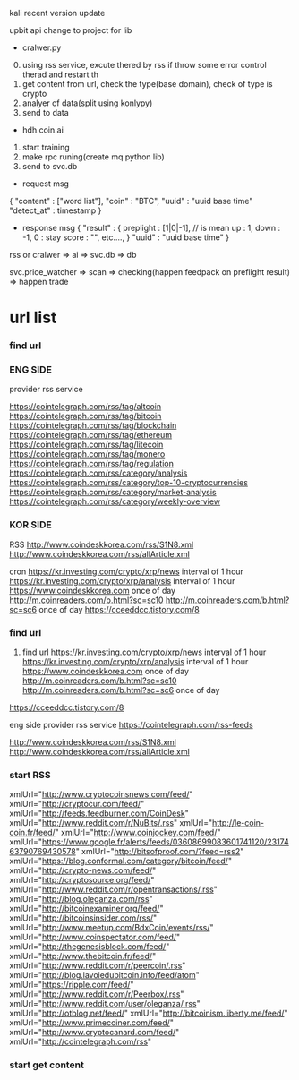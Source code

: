 kali recent version update

upbit api change to project for lib

 - cralwer.py
0. using rss service, excute thered by rss if throw some error control therad and restart th
1. get content from url, check the type(base domain), check of type is crypto
2. analyer of data(split using konlypy)
3. send to data



 - hdh.coin.ai
1. start training
2. make rpc runing(create mq python lib)
3. send to svc.db


- request msg

{
"content" : ["word list"],
"coin" : "BTC",
"uuid" : "uuid base time"
"detect_at" : timestamp
}

- response msg
{
"result" : {
	preplight : [1|0|-1], // is mean up : 1, down : -1, 0 : stay
	score : "",
	etc....,
}
"uuid" : "uuid base time"
}


rss or cralwer => ai => svc.db => db

svc.price_watcher => scan => checking(happen feedpack on preflight result) => happen trade



# url list

### find url

### ENG SIDE

provider rss service

https://cointelegraph.com/rss/tag/altcoin
https://cointelegraph.com/rss/tag/bitcoin
https://cointelegraph.com/rss/tag/blockchain
https://cointelegraph.com/rss/tag/ethereum
https://cointelegraph.com/rss/tag/litecoin
https://cointelegraph.com/rss/tag/monero
https://cointelegraph.com/rss/tag/regulation
https://cointelegraph.com/rss/category/analysis
https://cointelegraph.com/rss/category/top-10-cryptocurrencies
https://cointelegraph.com/rss/category/market-analysis
https://cointelegraph.com/rss/category/weekly-overview

### KOR SIDE

RSS
http://www.coindeskkorea.com/rss/S1N8.xml
http://www.coindeskkorea.com/rss/allArticle.xml

cron
https://kr.investing.com/crypto/xrp/news interval of 1 hour
https://kr.investing.com/crypto/xrp/analysis interval of 1 hour
https://www.coindeskkorea.com once of day
http://m.coinreaders.com/b.html?sc=sc10
http://m.coinreaders.com/b.html?sc=sc6 once of day
https://cceeddcc.tistory.com/8


### find url
1. find url
https://kr.investing.com/crypto/xrp/news interval of 1 hour
https://kr.investing.com/crypto/xrp/analysis interval of 1 hour
https://www.coindeskkorea.com once of day
http://m.coinreaders.com/b.html?sc=sc10
http://m.coinreaders.com/b.html?sc=sc6 once of day

https://cceeddcc.tistory.com/8

eng side
provider rss service
https://cointelegraph.com/rss-feeds

http://www.coindeskkorea.com/rss/S1N8.xml
http://www.coindeskkorea.com/rss/allArticle.xml

### start RSS

xmlUrl="http://www.cryptocoinsnews.com/feed/"
xmlUrl="http://cryptocur.com/feed/"
xmlUrl="http://feeds.feedburner.com/CoinDesk"
xmlUrl="http://www.reddit.com/r/NuBits/.rss"
xmlUrl="http://le-coin-coin.fr/feed/"
xmlUrl="http://www.coinjockey.com/feed/"
xmlUrl="https://www.google.fr/alerts/feeds/03608699083601741120/2317463790769430578"
xmlUrl="http://bitsofproof.com/?feed=rss2"
xmlUrl="https://blog.conformal.com/category/bitcoin/feed/"
xmlUrl="http://crypto-news.com/feed/"
xmlUrl="http://cryptosource.org/feed/"
xmlUrl="http://www.reddit.com/r/opentransactions/.rss"
xmlUrl="http://blog.oleganza.com/rss"
xmlUrl="http://bitcoinexaminer.org/feed/"
xmlUrl="http://bitcoinsinsider.com/rss/"
xmlUrl="http://www.meetup.com/BdxCoin/events/rss/"
xmlUrl="http://www.coinspectator.com/feed/"
xmlUrl="http://thegenesisblock.com/feed/"
xmlUrl="http://www.thebitcoin.fr/feed/"
xmlUrl="http://www.reddit.com/r/peercoin/.rss"
xmlUrl="http://blog.lavoiedubitcoin.info/feed/atom"
xmlUrl="https://ripple.com/feed/"
xmlUrl="http://www.reddit.com/r/Peerbox/.rss"
xmlUrl="http://www.reddit.com/user/oleganza/.rss"
xmlUrl="http://otblog.net/feed/"
xmlUrl="http://bitcoinism.liberty.me/feed/"
xmlUrl="http://www.primecoiner.com/feed/"
xmlUrl="http://www.cryptocanard.com/feed/"
xmlUrl="http://cointelegraph.com/rss"

### start get content

